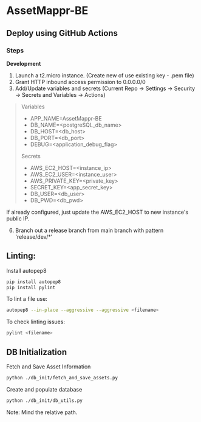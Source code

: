 # AssetMappr-BE


## Deploy using GitHub Actions
### Steps
**Development**

1. Launch a t2.micro instance. (Create new of use existing key - .pem file)
2. Grant HTTP inbound access permission to 0.0.0.0/0 
3. Add/Update variables and secrets (Current Repo -> Settings -> Security -> Secrets and Variables -> Actions)

> Variables
> - APP_NAME=AssetMappr-BE
> - DB_NAME=<postgreSQL_db_name> 
> - DB_HOST=<db_host>
> - DB_PORT=<db_port>
> - DEBUG=<application_debug_flag>
> 
> Secrets
> 
> - AWS_EC2_HOST=<instance_ip>
> - AWS_EC2_USER=<instance_user>
> - AWS_PRIVATE_KEY=<private_key>
> - SECRET_KEY=<app_secret_key>
> - DB_USER=<db_user> 
> - DB_PWD=<db_pwd> 

If already configured, just update the AWS_EC2_HOST to new instance's public IP.

6. Branch out a release branch from main branch with pattern 'release/dev/*'

## Linting:
Install autopep8
```bash
pip install autopep8
pip install pylint
```
To lint a file use:
```bash
autopep8 --in-place --aggressive --aggressive <filename>
```
To check linting issues:
```bash
pylint <filename>
```

## DB Initialization
Fetch and Save Asset Information
```bash
python ./db_init/fetch_and_save_assets.py
```
Create and populate database
```bash
python ./db_init/db_utils.py
```
Note: Mind the relative path.
